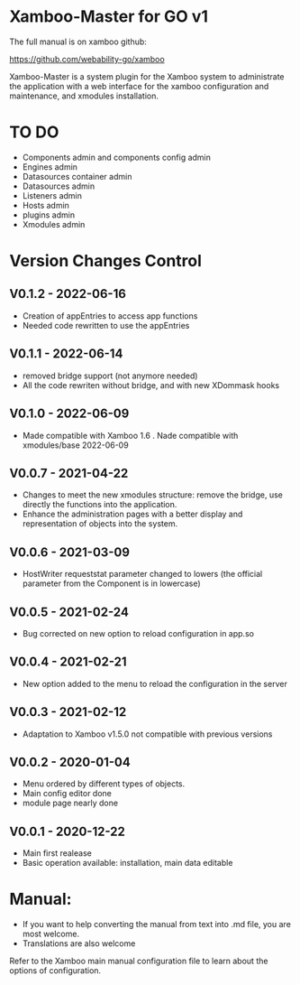 Xamboo-Master for GO v1
=============================

The full manual is on xamboo github:

https://github.com/webability-go/xamboo

Xamboo-Master is a system plugin for the Xamboo system to administrate the application with a web interface
for the xamboo configuration and maintenance, and xmodules installation.


TO DO
=======================

- Components admin and components config admin
- Engines admin
- Datasources container admin
- Datasources admin
- Listeners admin
- Hosts admin
- plugins admin
- Xmodules admin

Version Changes Control
=======================

V0.1.2 - 2022-06-16
-----------------------
- Creation of appEntries to access app functions
- Needed code rewritten to use the appEntries

V0.1.1 - 2022-06-14
-----------------------
- removed bridge support (not anymore needed)
- All the code rewriten without bridge, and with new XDommask hooks

V0.1.0 - 2022-06-09
-----------------------
- Made compatible with Xamboo 1.6
. Nade compatible with xmodules/base 2022-06-09

V0.0.7 - 2021-04-22
-----------------------
- Changes to meet the new xmodules structure: remove the bridge, use directly the functions into the application.
- Enhance the administration pages with a better display and representation of objects into the system.

V0.0.6 - 2021-03-09
-----------------------
- HostWriter requeststat parameter changed to lowers (the official parameter from the Component is in lowercase)


V0.0.5 - 2021-02-24
-----------------------
- Bug corrected on new option to reload configuration in app.so

V0.0.4 - 2021-02-21
-----------------------
- New option added to the menu to reload the configuration in the server

V0.0.3 - 2021-02-12
-----------------------
- Adaptation to Xamboo v1.5.0 not compatible with previous versions

V0.0.2 - 2020-01-04
-----------------------
- Menu ordered by different types of objects.
- Main config editor done
- module page nearly done

V0.0.1 - 2020-12-22
-----------------------
- Main first realease
- Basic operation available: installation, main data editable


Manual:
=======================

- If you want to help converting the manual from text into .md file, you are most welcome.
- Translations are also welcome

Refer to the Xamboo main manual configuration file to learn about the options of configuration.
